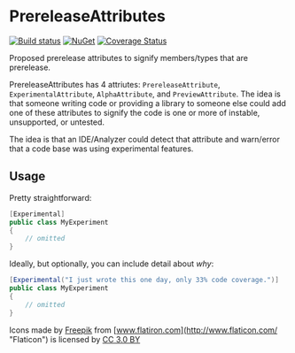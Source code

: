 # PrereleaseAttributes
[![Build status](https://ci.appveyor.com/api/projects/status/v4u3jxlpops4q9ca/branch/master?svg=true)](https://ci.appveyor.com/project/peteraritchie/prereleaseattributes/branch/master)
[![NuGet](https://img.shields.io/nuget/v/PRI.PrereleaseAttributes.svg)](https://www.nuget.org/packages/PRI.PrereleaseAttributes/)
[![Coverage Status](https://coveralls.io/repos/github/peteraritchie/PrereleaseAttributes/badge.svg)](https://coveralls.io/github/peteraritchie/PrereleaseAttributes)

Proposed prerelease attributes to signify members/types that are prerelease.

PrereleaseAttributes has 4 attriutes: `PrereleaseAttribute`, `ExperimentalAttribute`, `AlphaAttribute`, and `PreviewAttribute`.  The idea is that someone writing code or providing a library to someone else could add one of these attributes to signify the code is one or more of instable, unsupported, or untested.

The idea is that an IDE/Analyzer could detect that attribute and warn/error that a code base was using experimental features.
## Usage

Pretty straightforward:
```csharp
[Experimental]
public class MyExperiment
{
    // omitted
}
```

Ideally, but optionally, you can include detail about *why*:
```csharp
[Experimental("I just wrote this one day, only 33% code coverage.")]
public class MyExperiment
{
    // omitted
}
```

Icons made by [Freepik](http://www.freepik.com) from [www.flatiron.com](http://www.flaticon.com/ "Flaticon") is licensed by [CC 3.0 BY](http://creativecommons.org/licenses/by/3.0/" "Creative Commons BY 3.0")